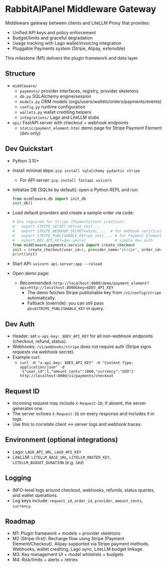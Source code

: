 # RabbitAIPanel Middleware Gateway

Middleware gateway between clients and LiteLLM Proxy that provides:
- Unified API keys and policy enforcement
- Budget/limits and graceful degradation
- Usage tracking with Lago wallet/invoicing integration
- Pluggable Payments system (Stripe, Alipay, extensible)

This milestone (M1) delivers the plugin framework and data layer.

## Structure
- `middleware/`
  - `payments/` provider interfaces, registry, provider skeletons
  - `db.py` SQLAlchemy engine/session
  - `models.py` ORM models (orgs/users/wallets/orders/payments/events)
  - `config.py` runtime configuration
  - `wallets.py` wallet crediting helpers
  - `integrations/` Lago and LiteLLM stubs
- `api/` FastAPI server with checkout + webhook endpoints
  - `static/payment_element.html` demo page for Stripe Payment Element (dev only)

## Dev Quickstart
- Python 3.10+
- Install minimal deps: `pip install sqlalchemy pydantic stripe`
  - For API server: `pip install fastapi uvicorn`
- Initialize DB (SQLite by default): open a Python REPL and run:
  ```py
  from middleware.db import init_db
  init_db()
  ```
- Load default providers and create a sample order via code:
  ```py
  # Env required for Stripe (PaymentIntent creation):
  #   export STRIPE_SECRET_KEY=sk_test_...
  #   export STRIPE_WEBHOOK_SECRET=whsec_...  # for webhook verification
  #   export STRIPE_PUBLISHABLE_KEY=pk_test_... # for Payment Element demo
  #   export DEV_API_KEY=dev-secret             # simple dev auth
  from middleware.payments.service import create_checkout
  init = create_checkout(user_id=1, provider_name="stripe", order_id="ORD-1", amount_cents=1000, currency="USD")
  print(init)
  ```

- Start API: `uvicorn api.server:app --reload`
- Open demo page:
  - Recommended: `http://localhost:8000/demo/payment_element?api=http://localhost:8000&key=$DEV_API_KEY`
    - The demo fetches Stripe publishable key from `/v1/config/stripe` automatically.
    - Fallback (override): you can still pass `pk=$STRIPE_PUBLISHABLE_KEY` in query.

## Dev Auth
- Header: set `x-api-key: $DEV_API_KEY` for all non-webhook endpoints (checkout, refund, status).
- Webhooks: `/v1/webhooks/stripe` does not require auth (Stripe signs requests via webhook secret).
- Example curl:
  - `curl -H "x-api-key: $DEV_API_KEY" -H "Content-Type: application/json" -d '{"user_id":1,"amount_cents":1000,"currency":"USD"}' http://localhost:8000/v1/payments/checkout`

## Request ID
- Incoming request may include `X-Request-ID`; if absent, the server generates one.
- The server echoes `X-Request-ID` on every response and includes it in logs.
- Use this to correlate client ↔ server logs and webhook traces.

## Environment (optional integrations)
- Lago: `LAGO_API_URL`, `LAGO_API_KEY`
- LiteLLM: `LITELLM_BASE_URL`, `LITELLM_MASTER_KEY`, `LITELLM_BUDGET_DURATION` (e.g. `30d`)

## Logging
- INFO-level logs around checkout, webhooks, refunds, status queries, and wallet operations.
- Log keys include: `request_id`, `order_id`, `provider`, `amount_cents`, `currency`.

## Roadmap
- M1: Plugin framework + models + provider skeletons
- M2 (Stripe-first): Recharge flow using Stripe (Payment Element/Checkout). Alipay supported via Stripe payment methods. Webhooks, wallet crediting, Lago sync, LiteLLM budget linkage.
- M3: Key management UI + model whitelists + budgets
- M4: Risk/limits + alerts + retries
